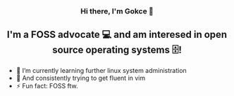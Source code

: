 
<h3 align="center">
Hi there, I'm Gokce</a> 👋
</h3>

<h2 align="center">
I'm a FOSS advocate 💻 and am interesed in open source operating systems 🗄️!
</h2> 

- 🔭 I’m currently learning further linux system administration
- 🌱 And consistently trying to get fluent in vim
- ⚡ Fun fact: FOSS ftw.

